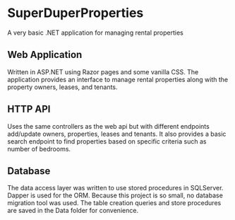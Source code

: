 # SuperDuperProperties
A very basic .NET application for managing rental properties

## Web Application
Written in ASP.NET using Razor pages and some vanilla CSS.  The application provides an interface to manage rental properties along with the property owners, leases, and tenants.

## HTTP API
Uses the same controllers as the web api but with different endpoints add/update owners, properties, leases and tenants.  It also provides a basic search endpoint to find properties based on specific criteria such as number of bedrooms.

## Database
The data access layer was written to use stored procedures in SQLServer.  Dapper is used for the ORM.  Because this project is so small, no database migration tool was used.  The table creation queries and store procedures are saved in the Data folder for convenience.
